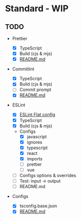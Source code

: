 # Standard - WIP

## TODO

- Prettier

  - [x] TypeScript
  - [x] Build (cjs & mjs)
  - [x] [README.md](./packages/prettier/README.md)

- Commitlint

  - [x] TypeScript
  - [x] Build (cjs & mjs)
  - [ ] Commit prompt
  - [x] [README.md](./packages/commitlint/README.md)

- ESLint

  - [x] [ESLint Flat config](https://eslint.org/docs/latest/use/configure/configuration-files-new)
  - [x] TypeScript
  - [x] Build (cjs & mjs)
  - Configs
    - [x] javascript
    - [x] ignores
    - [x] typescript
    - [x] react
    - [x] imports
    - [ ] prettier
    - [ ] vue
  - [ ] Configs options & overrides
  - [ ] Test: input -> output
  - [ ] README.md

- Configs

  - [x] tsconfig.base.json
  - [x] [README.md](./packages/config/README.md)
